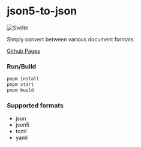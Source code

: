 # json5-to-json

![Svelte](https://img.shields.io/badge/svelte-%23f1413d.svg?style=flat&logo=svelte&logoColor=white)

Simply convert between various document formats.

[Github Pages](https://cstria0106.github.io/json5-to-json/)

### Run/Build

```sh
pnpm install
pnpm start
pnpm build
```

### Supported formats

- json
- json5
- toml
- yaml
